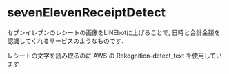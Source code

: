 # sevenElevenReceiptDetect

セブンイレブンのレシートの画像をLINEbotに上げることで, 日時と合計金額を認識してくれるサービスのようなものです.

レシートの文字を読み取るのに AWS の Rekognition-detect_text を使用しています.
